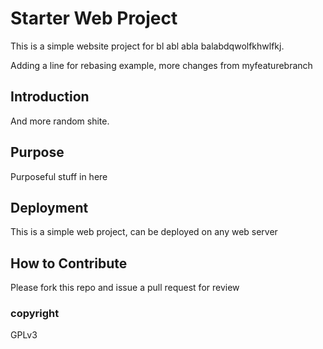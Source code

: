 # Starter Web Project

This is a simple website project for bl abl abla balabdqwolfkhwlfkj.

Adding a line for rebasing example, more changes from myfeaturebranch

## Introduction

And more random shite.

## Purpose

Purposeful stuff in here

## Deployment

This is a simple web project, can be deployed on any web server

## How to Contribute

Please fork this repo and issue a pull request for review

### copyright

GPLv3
